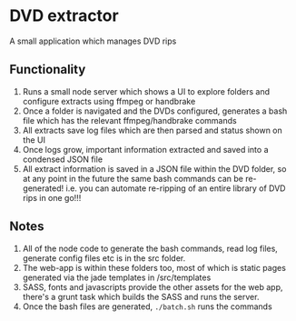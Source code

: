 # DVD extractor

A small application which manages DVD rips

## Functionality

1. Runs a small node server which shows a UI to explore folders and configure extracts using ffmpeg or handbrake
2. Once a folder is navigated and the DVDs configured, generates a bash file which has the relevant ffmpeg/handbrake commands
3. All extracts save log files which are then parsed and status shown on the UI
4. Once logs grow, important information extracted and saved into a condensed JSON file
5. All extract information is saved in a JSON file within the DVD folder, so at any point in the future the same bash commands can be re-generated! i.e. you can automate re-ripping of an entire library of DVD rips in one go!!!

## Notes

1. All of the node code to generate the bash commands, read log files, generate config files etc is in the src folder.
2. The web-app is within these folders too, most of which is static pages generated via the jade templates in /src/templates
3. SASS, fonts and javascripts provide the other assets for the web app, there's a grunt task which builds the SASS and runs the server.
4. Once the bash files are generated, `./batch.sh` runs the commands
